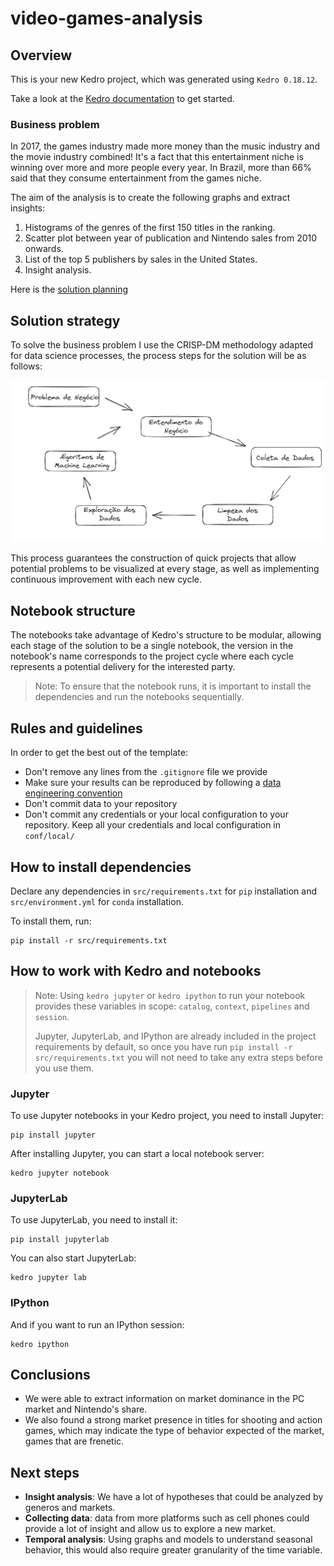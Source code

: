 # video-games-analysis

## Overview

This is your new Kedro project, which was generated using `Kedro 0.18.12`.

Take a look at the [Kedro documentation](https://kedro.readthedocs.io) to get started.

### Business problem

In 2017, the games industry made more money than the music industry and the movie industry combined! It's a fact that this entertainment niche is winning over more and more people every year. In Brazil, more than 66% said that they consume entertainment from the games niche.

The aim of the analysis is to create the following graphs and extract insights:

1. Histograms of the genres of the first 150 titles in the ranking.
2. Scatter plot between year of publication and Nintendo sales from 2010 onwards.
3. List of the top 5 publishers by sales in the United States.
4. Insight analysis.

Here is the [solution planning](docs/planning.md)

## Solution strategy
To solve the business problem I use the CRISP-DM methodology adapted for data science processes, the process steps for the solution will be as follows:

![crisp-method](/docs/crisp.png)

This process guarantees the construction of quick projects that allow potential problems to be visualized at every stage, as well as implementing continuous improvement with each new cycle.

## Notebook structure
The notebooks take advantage of Kedro's structure to be modular, allowing each stage of the solution to be a single notebook, the version in the notebook's name corresponds to the project cycle where each cycle represents a potential delivery for the interested party.
> Note: To ensure that the notebook runs, it is important to install the dependencies and run the notebooks sequentially.

## Rules and guidelines

In order to get the best out of the template:

* Don't remove any lines from the `.gitignore` file we provide
* Make sure your results can be reproduced by following a [data engineering convention](https://kedro.readthedocs.io/en/stable/faq/faq.html#what-is-data-engineering-convention)
* Don't commit data to your repository
* Don't commit any credentials or your local configuration to your repository. Keep all your credentials and local configuration in `conf/local/`

## How to install dependencies

Declare any dependencies in `src/requirements.txt` for `pip` installation and `src/environment.yml` for `conda` installation.

To install them, run:

```
pip install -r src/requirements.txt
```

## How to work with Kedro and notebooks

> Note: Using `kedro jupyter` or `kedro ipython` to run your notebook provides these variables in scope: `catalog`, `context`, `pipelines` and `session`.
>
> Jupyter, JupyterLab, and IPython are already included in the project requirements by default, so once you have run `pip install -r src/requirements.txt` you will not need to take any extra steps before you use them.

### Jupyter
To use Jupyter notebooks in your Kedro project, you need to install Jupyter:

```
pip install jupyter
```

After installing Jupyter, you can start a local notebook server:

```
kedro jupyter notebook
```

### JupyterLab
To use JupyterLab, you need to install it:

```
pip install jupyterlab
```

You can also start JupyterLab:

```
kedro jupyter lab
```

### IPython
And if you want to run an IPython session:

```
kedro ipython
```

## Conclusions
- We were able to extract information on market dominance in the PC market and Nintendo's share.
- We also found a strong market presence in titles for shooting and action games, which may indicate the type of behavior expected of the market, games that are frenetic.

## Next steps
- **Insight analysis**: We have a lot of hypotheses that could be analyzed by generos and markets.
- **Collecting data**: data from more platforms such as cell phones could provide a lot of insight and allow us to explore a new market.
- **Temporal analysis**: Using graphs and models to understand seasonal behavior, this would also require greater granularity of the time variable.
